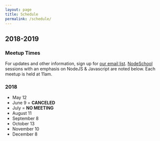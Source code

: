 ```yaml
---
layout: page
title: Schedule
permalink: /schedule/
---
```


## 2018-2019

### Meetup Times
For updates and other information, sign up for [our email list](http://paircolumbus.org/). [NodeSchool](http://nodeschool.io) sessions with an emphasis on NodeJS & Javascript are noted below. Each meetup is held at 11am.

### 2018
- May 12
- June 9 = __CANCELED__
- July = __NO MEETING__
- August 11
- September 8
- October 13
- November 10
- December 8

